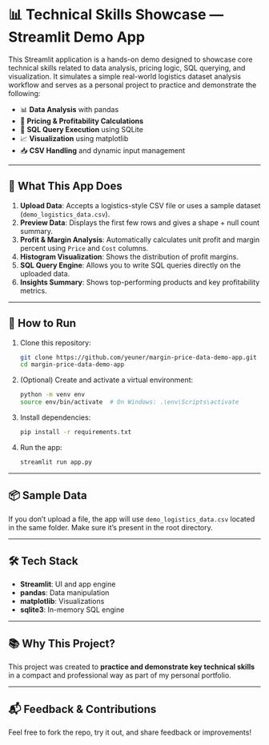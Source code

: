 
# 📊 Technical Skills Showcase — Streamlit Demo App

This Streamlit application is a hands-on demo designed to showcase core technical skills related to data analysis, pricing logic, SQL querying, and visualization. It simulates a simple real-world logistics dataset analysis workflow and serves as a personal project to practice and demonstrate the following:

- 📊 **Data Analysis** with pandas
- 💸 **Pricing & Profitability Calculations**
- 🧠 **SQL Query Execution** using SQLite
- 📈 **Visualization** using matplotlib
- 📥 **CSV Handling** and dynamic input management

---

## 🚀 What This App Does

1. **Upload Data**: Accepts a logistics-style CSV file or uses a sample dataset (`demo_logistics_data.csv`).
2. **Preview Data**: Displays the first few rows and gives a shape + null count summary.
3. **Profit & Margin Analysis**: Automatically calculates unit profit and margin percent using `Price` and `Cost` columns.
4. **Histogram Visualization**: Shows the distribution of profit margins.
5. **SQL Query Engine**: Allows you to write SQL queries directly on the uploaded data.
6. **Insights Summary**: Shows top-performing products and key profitability metrics.

---

## 📂 How to Run

1. Clone this repository:
   ```bash
   git clone https://github.com/yeuner/margin-price-data-demo-app.git
   cd margin-price-data-demo-app
   ```

2. (Optional) Create and activate a virtual environment:
   ```bash
   python -m venv env
   source env/bin/activate  # On Windows: .\env\Scripts\activate
   ```

3. Install dependencies:
   ```bash
   pip install -r requirements.txt
   ```

4. Run the app:
   ```bash
   streamlit run app.py
   ```

---

## 📦 Sample Data

If you don’t upload a file, the app will use `demo_logistics_data.csv` located in the same folder. Make sure it’s present in the root directory.

---

## 🛠️ Tech Stack

- **Streamlit**: UI and app engine
- **pandas**: Data manipulation
- **matplotlib**: Visualizations
- **sqlite3**: In-memory SQL engine

---

## 📚 Why This Project?

This project was created to **practice and demonstrate key technical skills** in a compact and professional way as part of my personal portfolio.

---

## 📬 Feedback & Contributions

Feel free to fork the repo, try it out, and share feedback or improvements!
